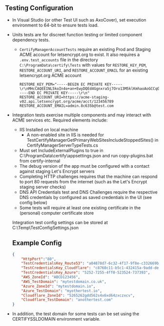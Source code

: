 Testing Configuration
-------------------------

- In Visual Studio (or other Test UI such as AxoCover), set execution environment to 64-bit to ensure tests load.
- Units tests are for discreet function testing or limited component dependency tests.
    - `CertifyManagerAccountTests` require an existing Prod and Staging ACME account for letsencrypt.org to exist. It also requires a `.env.test_accounts` file in the directory `C:\ProgramData\certify\Tests` with values for `RESTORE_KEY_PEM`, `RESTORE_ACCOUNT_URI`, and `RESTORE_ACCOUNT_EMAIL` for an existing letsencrypt.org ACME account
      ```.env
      RESTORE_KEY_PEM="-----BEGIN EC PRIVATE KEY-----\r\nMHcCAQEEINL5koIn4o+an+EwyDQEd4Ggnxra5j7Oro13M5klKmhaoAoGCCqGSM49\r\nAwEHoUQDQgAEPF7u1CLMe9FIBQo0MVmv7vlvqGOdSERG5nRLkNKTDUgBRxkXGqY+\r\nGbnnzXUb7j4g7VN7CuEy0SpCdFItD+63hQ==\r\n-----END EC PRIVATE KEY-----\r\n"
      RESTORE_ACCOUNT_URI=https://acme-staging-v02.api.letsencrypt.org/acme/acct/123456789
      RESTORE_ACCOUNT_EMAIL=admin.8c635b@test.com
- Integration tests exercise multiple components and may interact with ACME services etc. Required elements include:
	- IIS Installed on local machine
        * A non-enabled site in IIS is needed for TestCertifyManagerGetPrimaryWebSitesIncludeStoppedSites() in CertifyManagerServerTypeTests.cs
    - Must set IncludeExternalPlugins to true in C:\ProgramData\certify\appsettings.json and run copy-plugins.bat from certify-internal
    - The debug version of the app must be configured with a contact against staging Let's Encrypt servers
	- Completing HTTP challenges requires that the machine can respond to port 80 requests from the internet (such as the Let's Encrypt staging server checks)
	- DNS API Credentials test and DNS Challenges require the respective DNS credentials by configured as saved credentials in the UI (see config below)
	- Some tests will require at least one existing certificate in the (personal) computer certificate store
	
	Integration test config settings can be stored at C:\Temp\TestConfigSettings.json

	## Example Config
	```json
	{
        "HttpPort":"80",
        "TestCredentialsKey_Route53": "a04878d7-6c32-4f17-9f8e-c332669bd9fb",
        "TestCredentialsKey_Cloudflare": "c8760c11-b5c1-432415a-9add-defa534",
        "TestCredentialsKey_Azure": "5252-7255-4ff0-523524-737393",
        "AWS_ZoneId": "ABCD123456",
        "AWS_TestDomain": "mytestdomain.co.uk",
        "Azure_ZoneId": "mytestdomain.io",
        "Azure_TestDomain": "myothertest.io",
        "Cloudflare_ZoneId": "5265262gdd562s4x6xd64zxczxcv",
        "Cloudflare_TestDomain": "anothertest.com"
    }
- In addition, the test domain for some tests can be set using the CERTIFYSSLDOMAIN environment variable.
		


